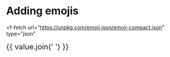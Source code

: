 # Adding emojis

<f-fetch
  url="https://unpkg.com/emoji.json/emoji-compact.json"
  type="json"
>
  <big slot-scope="{ value }">
    <big>{{ value.join(' ') }}</big>
  </big>
</f-fetch>



































































































